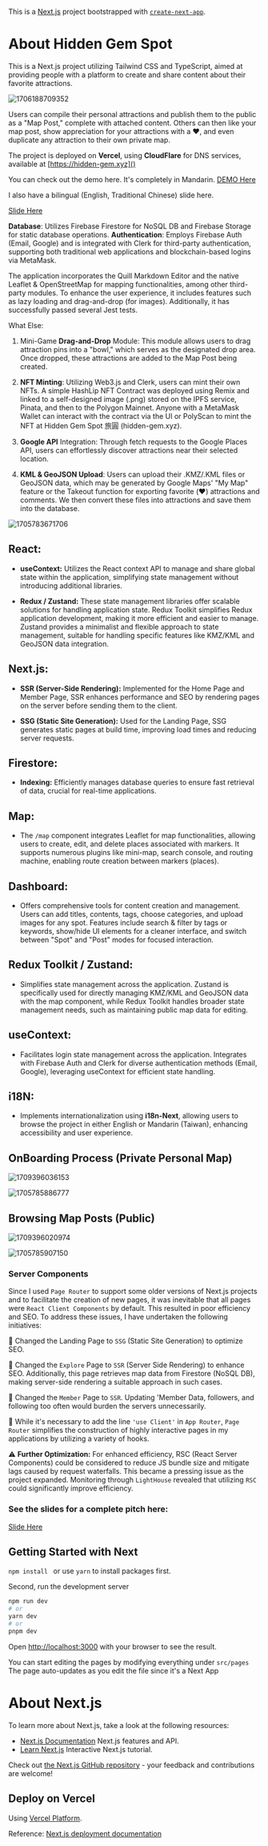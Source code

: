 This is a [Next.js](https://nextjs.org/) project bootstrapped with [`create-next-app`](https://github.com/vercel/next.js/tree/canary/packages/create-next-app).

# About Hidden Gem Spot

This is a Next.js project utilizing Tailwind CSS and TypeScript, aimed at providing people with a platform to create and share content about their favorite attractions.

![1706188709352](image/README/1706188709352.png)

Users can compile their personal attractions and publish them to the public as a "Map Post," complete with attached content. Others can then like your map post, show appreciation for your attractions with a ❤️, and even duplicate any attraction to their own private map.

The project is deployed on **Vercel**, using **CloudFlare** for DNS services, available at
[https://hidden-gem.xyz]()

You can check out the demo here. It's completely in Mandarin.
[DEMO Here](https://www.youtube.com/live/kUz354uG-24?si=58wv65uGNTWWxUlw&t=5632)

I also have a bilingual (English, Traditional Chinese) slide here.

[Slide Here](https://www.slideshare.net/slideshows/hiddengem-attraction-recording-platform-slide/266594257)

**Database**: Utilizes Firebase Firestore for NoSQL DB and Firebase Storage for static database operations.
**Authentication**: Employs Firebase Auth (Email, Google) and is integrated with Clerk for third-party authentication, supporting both traditional web applications and blockchain-based logins via MetaMask.

The application incorporates the Quill Markdown Editor and the native Leaflet & OpenStreetMap for mapping functionalities, among other third-party modules. To enhance the user experience, it includes features such as lazy loading and drag-and-drop (for images). Additionally, it has successfully passed several Jest tests.

What Else:

1. Mini-Game **Drag-and-Drop** Module: This module allows users to drag attraction pins into a "bowl," which serves as the designated drop area. Once dropped, these attractions are added to the Map Post being created.

2. **NFT Minting**: Utilizing Web3.js and Clerk, users can mint their own NFTs. A simple HashLip NFT Contract was deployed using Remix and linked to a self-designed image (.png) stored on the IPFS service, Pinata, and then to the Polygon Mainnet. Anyone with a MetaMask Wallet can interact with the contract via the UI or PolyScan to mint the NFT at Hidden Gem Spot 旅圓 (hidden-gem.xyz).

3. **Google API** Integration: Through fetch requests to the Google Places API, users can effortlessly discover attractions near their selected location.

4. **KML & GeoJSON Upload**: Users can upload their .KMZ/.KML files or GeoJSON data, which may be generated by Google Maps' "My Map" feature or the Takeout function for exporting favorite (❤️) attractions and comments. We then convert these files into attractions and save them into the database.

![1705783671706](image/README/1705783671706.png)

## React:

- **useContext:** Utilizes the React context API to manage and share global state within the application, simplifying state management without introducing additional libraries.

- **Redux / Zustand:** These state management libraries offer scalable solutions for handling application state. Redux Toolkit simplifies Redux application development, making it more efficient and easier to manage. Zustand provides a minimalist and flexible approach to state management, suitable for handling specific features like KMZ/KML and GeoJSON data integration.

## Next.js:

- **SSR (Server-Side Rendering):** Implemented for the Home Page and Member Page, SSR enhances performance and SEO by rendering pages on the server before sending them to the client.

- **SSG (Static Site Generation):** Used for the Landing Page, SSG generates static pages at build time, improving load times and reducing server requests.

## Firestore:

- **Indexing:** Efficiently manages database queries to ensure fast retrieval of data, crucial for real-time applications.

## Map:

- The `/map` component integrates Leaflet for map functionalities, allowing users to create, edit, and delete places associated with markers. It supports numerous plugins like mini-map, search console, and routing machine, enabling route creation between markers (places).

## Dashboard:

- Offers comprehensive tools for content creation and management. Users can add titles, contents, tags, choose categories, and upload images for any spot. Features include search & filter by tags or keywords, show/hide UI elements for a cleaner interface, and switch between "Spot" and "Post" modes for focused interaction.

## Redux Toolkit / Zustand:

- Simplifies state management across the application. Zustand is specifically used for directly managing KMZ/KML and GeoJSON data with the map component, while Redux Toolkit handles broader state management needs, such as maintaining public map data for editing.

## useContext:

- Facilitates login state management across the application. Integrates with Firebase Auth and Clerk for diverse authentication methods (Email, Google), leveraging useContext for efficient state handling.

## i18N:

- Implements internationalization using **i18n-Next**, allowing users to browse the project in either English or Mandarin (Taiwan), enhancing accessibility and user experience.

## OnBoarding Process (Private Personal Map)

![1709396036153](image/README/1709396036153.png)

![1705785886777](image/README/1705785886777.png)

## Browsing Map Posts (Public)

![1709396020974](image/README/1709396020974.png)

![1705785907150](image/README/1705785907150.png)

### Server Components

Since I used `Page Router` to support some older versions of Next.js projects and to facilitate the creation of new pages, it was inevitable that all pages were `React Client Components` by default. This resulted in poor efficiency and SEO. To address these issues, I have undertaken the following initiatives:

🌟 Changed the Landing Page to `SSG` (Static Site Generation) to optimize SEO.

🌟 Changed the `Explore` Page to `SSR` (Server Side Rendering) to enhance SEO. Additionally, this page retrieves map data from Firestore (NoSQL DB), making server-side rendering a suitable approach in such cases.

🌟 Changed the `Member` Page to `SSR`. Updating 'Member Data, followers, and following too often would burden the servers unnecessarily.

🌟 While it's necessary to add the line `'use Client'` in `App Router`, `Page Router` simplifies the construction of highly interactive pages in my applications by utilizing a variety of hooks.

⚠️ **Further Optimization:** For enhanced efficiency, RSC (React Server Components) could be considered to reduce JS bundle size and mitigate lags caused by request waterfalls. This became a pressing issue as the project expanded. Monitoring through `LightHouse` revealed that utilizing `RSC` could significantly improve efficiency.

### See the slides for a complete pitch here:

[Slide Here](https://www.slideshare.net/slideshows/hiddengem-attraction-recording-platform-slide/266594257)

## Getting Started with Next

`npm install `  or use `yarn`  to install packages first.

Second, run the development server

```bash
npm run dev
# or
yarn dev
# or
pnpm dev
```

Open [http://localhost:3000](http://localhost:3000) with your browser to see the result.

You can start editing the pages by modifying everything under `src/pages `
 The page auto-updates as you edit the file since it's a Next App

# About Next.js

To learn more about Next.js, take a look at the following resources:

- [Next.js Documentation](https://nextjs.org/docs)  Next.js features and API.
- [Learn Next.js](https://nextjs.org/learn) Interactive Next.js tutorial.

Check out [the Next.js GitHub repository](https://github.com/vercel/next.js/) - your feedback and contributions are welcome!

## Deploy on Vercel

Using [Vercel Platform](https://vercel.com/new?utm_medium=default-template&filter=next.js&utm_source=create-next-app&utm_campaign=create-next-app-readme).

Reference:  [Next.js deployment documentation](https://nextjs.org/docs/deployment)
